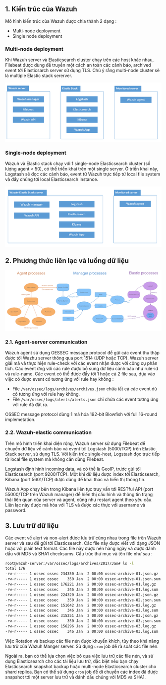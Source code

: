 ## 1. Kiến trúc của Wazuh

Mô hình kiến trúc của Wazuh được chia thành 2 dạng : 

 - Multi-node deployment
 - Single node deployment
 
### Multi-node deployment

Khi Wazuh server và Elasticsearch cluster chạy trên các host khác nhau, Filebeat được dùng để truyền một cách an toàn các cảnh báo, archived event tới Elasticsarch server sử dụng TLS.
Chú ý rằng multi-node cluster sẽ là multiple Elastic stack sererver.

![wazuh](../images/wazuh-03.png)

### Single-node deployment

Wazuh và Elastic stack chạy với 1 single-node Elasticsearch cluster (số lượng agent < 50), có thể triển khai trên một single server. Ở triển khai này, Logstash sẽ đọc các cảnh báo, event từ Wazuh trực tiếp từ local file system và đẩy chúng tới local Elasticsearch instance.

![wazuh](../images/wazuh-04.png)

## 2. Phương thức liên lạc và luồng dữ liệu

![wazuh](../images/wazuh-05.png)

### 2.1. Agent-server communication

Wazuh agent sử dụng OESSEC message protocol để gửi các event thu thập được tới Wazhu server thông qua port 1514 (UDP hoặc TCP). Wazuh server giải mã và thực hiện rule-check với các event nhận được với công cụ phân tích. Các event ứng với các rule được bổ sung dữ liệu cảnh báo như rule-id và rule-name. Các event có thể được đẩy tới 1 hoặc cả 2 file sau, dựa vào việc có được event có tương ứng với rule hay không :

 - File `/var/ossec/logs/archives/archives.json` chứa tất cả các event dù có tương ứng với rule hay không.
 - File `/var/ossec/logs/alerts/alerts.json` chỉ chứa các event tương ứng với rule đã đặt ra.

OSSEC message protocol dùng 1 mã hóa 192-bit Blowfish với full 16-round implemetation.

### 2.2. Wazuh-elastic communication

Trên mô hình triển khai diện rộng, Wazuh server sử dụng Filebeat để chuyển dữ liệu về cảnh báo và event tới Logstash (5000/TCP) trên Elastic Stack server, sử dụng TLS. Với kiến trúc single-host, Logstash đọc trực tiếp từ local file system mà không cần dùng Filebeat.

Logstash định hình incoming data, và có thể là GeoIP, trước gửi tới Elasticsearch (port 9200/TCP). Một khi dữ liệu được index tới Elasticsearch, Kibana (port 5601/TCP) được dùng để khai thác và hiển thị thông tin.

Wazuh App chạy bên trong Kibana liên tục truy vấn tới RESTful API (port 55000/TCP trên Wazuh manager) để hiển thị cấu hình và thông tin trạng thái liên quan của server và agent, cũng như restart agent theo yêu cầu. Liên lạc này được mã hóa với TLS và được xác thực với username và password.

## 3. Lưu trữ dữ liệu

Các event về alert và non-alert được lưu trữ cùng nhau trong file trên Wazuh server và sau để gửi tới Elasticsearch. Các file này được viết với dạng JSON hoặc với plain text format. Các file này được nén hàng ngày và được đánh dấu với MD5 và SHA1 checksums. Cấu trúc thư mục và tên file như sau :
```sh
root@wazuh-server:/var/ossec/logs/archives/2017/Jan# ls -l
total 176
-rw-r----- 1 ossec ossec 234350 Jan  2 00:00 ossec-archive-01.json.gz
-rw-r----- 1 ossec ossec    350 Jan  2 00:00 ossec-archive-01.json.sum
-rw-r----- 1 ossec ossec 176221 Jan  2 00:00 ossec-archive-01.log.gz
-rw-r----- 1 ossec ossec    346 Jan  2 00:00 ossec-archive-01.log.sum
-rw-r----- 1 ossec ossec 224320 Jan  2 00:00 ossec-archive-02.json.gz
-rw-r----- 1 ossec ossec    350 Jan  2 00:00 ossec-archive-02.json.sum
-rw-r----- 1 ossec ossec 151642 Jan  2 00:00 ossec-archive-02.log.gz
-rw-r----- 1 ossec ossec    346 Jan  2 00:00 ossec-archive-02.log.sum
-rw-r----- 1 ossec ossec 315251 Jan  2 00:00 ossec-archive-03.json.gz
-rw-r----- 1 ossec ossec    350 Jan  2 00:00 ossec-archive-03.json.sum
-rw-r----- 1 ossec ossec 156296 Jan  2 00:00 ossec-archive-03.log.gz
-rw-r----- 1 ossec ossec    346 Jan  2 00:00 ossec-archive-03.log.sum
```

Việc Rotation và backup các file nén được khuyến khích, tùy theo khả năng lưu trữ của Wazuh Manger server. Sử dụng `cron` job để rà soát các file nén.

Ngoài ra, bạn có thể lựa chọn việc bỏ qua việc lưu trữ các file nén, và sử dụng Elasticsearch cho các tài liệu lưu trữ, đặc biệt nếu bạn chạy Elasticsearch snapshot backup hoặc multi-node Elasticsearch cluster cho shard replica. Bạn có thể sử dụng `cron` job để di chuyển các index đã được snapshot tới một server lưu trữ và đánh dấu chúng với MD5 và SHA1.
